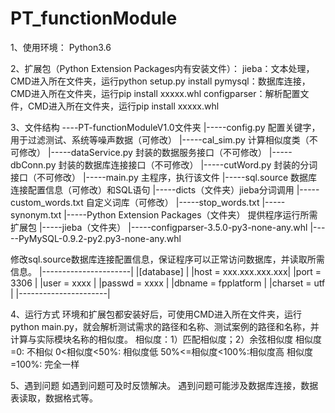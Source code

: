 # PT_functionModule
1、使用环境：
Python3.6

2、扩展包（Python Extension Packages内有安装文件）：
jieba：文本处理，CMD进入所在文件夹，运行python setup.py install
pymysql：数据库连接，CMD进入所在文件夹，运行pip install xxxxx.whl
configparser：解析配置文件，CMD进入所在文件夹，运行pip install xxxxx.whl

3、文件结构
----PT-functionModuleV1.0文件夹
|-----config.py 配置关键字，用于过滤测试、系统等噪声数据（可修改）
|-----cal_sim.py 计算相似度类（不可修改）
|-----dataService.py 封装的数据服务接口（不可修改）
|-----dbConn.py 封装的数据库连接接口（不可修改）
|-----cutWord.py 封装的分词接口（不可修改）
|-----main.py 主程序，执行该文件
|-----sql.source 数据库连接配置信息（可修改）和SQL语句
|-----dicts（文件夹）jieba分词调用 
   |-----custom_words.txt 自定义词库（可修改）
   |-----stop_words.txt
   |-----synonym.txt
|-----Python Extension Packages（文件夹） 提供程序运行所需扩展包
   |-----jieba（文件夹）
   |-----configparser-3.5.0-py3-none-any.whl
   |-----PyMySQL-0.9.2-py2.py3-none-any.whl

修改sql.source数据库连接配置信息，保证程序可以正常访问数据库，并读取所需信息。
|----------------------|
|[database]            |
|host = xxx.xxx.xxx.xxx|
|port = 3306           |
|user = xxxx           |
|passwd = xxxx         |
|dbname = fpplatform   | 
|charset = utf         |
|----------------------|   

4、运行方式
环境和扩展包都安装好后，可使用CMD进入所在文件夹，运行python main.py，就会解析测试需求的路径和名称、测试案例的路径和名称，并计算与实际模块名称的相似度。
相似度：1）匹配相似度；2）余弦相似度
  相似度=0:        不相似
  0<相似度<50%:    相似度低
  50%<=相似度<100%:相似度高
  相似度=100%:     完全一样

5、遇到问题
如遇到问题可及时反馈解决。
遇到问题可能涉及数据库连接，数据表读取，数据格式等。
